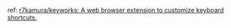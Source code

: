 ref: [r7kamura/keyworks: A web browser extension to customize keyboard shortcuts.](https://github.com/r7kamura/keyworks)
